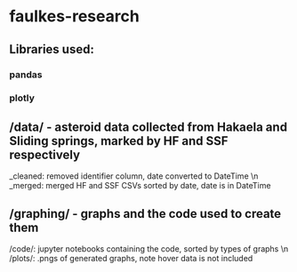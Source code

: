 # faulkes-research
## Libraries used:
  ### pandas
  ### plotly

## /data/ - asteroid data collected from Hakaela and Sliding springs, marked by HF and SSF respectively
  _cleaned: removed identifier column, date converted to DateTime \n
  _merged: merged HF and SSF CSVs sorted by date, date is in DateTime

## /graphing/ - graphs and the code used to create them
  /code/: jupyter notebooks containing the code, sorted by types of graphs \n
  /plots/: .pngs of generated graphs, note hover data is not included
